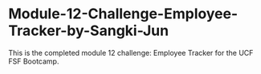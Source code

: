 # Module-12-Challenge-Employee-Tracker-by-Sangki-Jun
This is the completed module 12 challenge: Employee Tracker for the UCF FSF Bootcamp.
